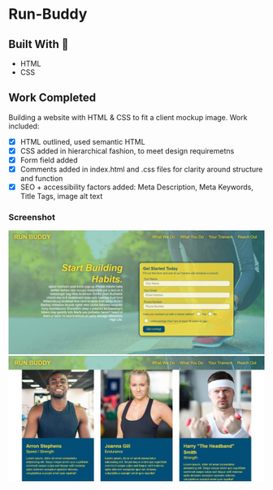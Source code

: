 # Run-Buddy

## Built With 🧰
- HTML 
- CSS

## Work Completed
Building a website with HTML & CSS to fit a client mockup image. Work included:

- [x] HTML outlined, used semantic HTML
- [x] CSS added in hierarchical fashion, to meet design requiremetns
- [x] Form field added
- [x] Comments added in index.html and .css files for clarity around structure and function 
- [x] SEO + accessibility factors added: Meta Description, Meta Keywords, Title Tags, image alt text 

### Screenshot
![](./assets/images/run.png)
![](./assets/images/run2.png)